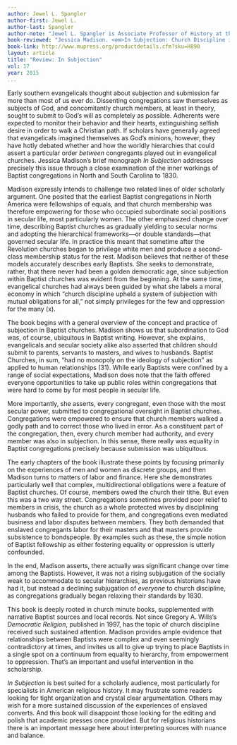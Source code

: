 ```yaml
---
author: Jewel L. Spangler
author-first: Jewel L.
author-last: Spangler
author-note: "Jewel L. Spangler is Associate Professor of History at the University of Calgary."
book-reviewed: "Jessica Madison. <em>In Subjection: Church Discipline in the Early American South, 1760-1830</em>. Macon, GA: Mercer University Press, 2014. 224 pp. ISBN 978-0-88146-500-6."
book-link: http://www.mupress.org/productdetails.cfm?sku=H890
layout: article
title: "Review: In Subjection"
vol: 17
year: 2015
...
```


Early southern evangelicals thought about subjection and submission far more than most of us ever do. Dissenting congregations saw themselves as subjects of God, and concomitantly church members, at least in theory, sought to submit to God’s will as completely as possible. Adherents were expected to monitor their behavior and their hearts, extinguishing selfish desire in order to walk a Christian path. If scholars have generally agreed that evangelicals imagined themselves as God’s minions, however, they have hotly debated whether and how the worldly hierarchies that could assert a particular order *between* congregants played out in evangelical churches. Jessica Madison’s brief monograph *In Subjection* addresses precisely this issue through a close examination of the inner workings of Baptist congregations in North and South Carolina to 1830.

Madison expressly intends to challenge two related lines of older scholarly argument. One posited that the earliest Baptist congregations in North America were fellowships of equals, and that church membership was therefore empowering for those who occupied subordinate social positions in secular life, most particularly women. The other emphasized change over time, describing Baptist churches as gradually yielding to secular norms and adopting the hierarchical frameworks—or double standards—that governed secular life. In practice this meant that sometime after the Revolution churches began to privilege white men and produce a second-class membership status for the rest. Madison believes that neither of these models accurately describes early Baptists. She seeks to demonstrate, rather, that there never had been a golden democratic age, since subjection within Baptist churches was evident from the beginning. At the same time, evangelical churches had always been guided by what she labels a moral economy in which “church discipline upheld a system of subjection with mutual obligations for all,” not simply privileges for the few and oppression for the many (x). 

The book begins with a general overview of the concept and practice of subjection in Baptist churches. Madison shows us that subordination to God was, of course, ubiquitous in Baptist writing. However, she explains, evangelicals and secular society alike also asserted that children should submit to parents, servants to masters, and wives to husbands. Baptist Churches, in sum, “had no monopoly on the ideology of subjection” as applied to human relationships (31). While early Baptists were confined by a range of social expectations, Madison does note that the faith offered everyone opportunities to take up public roles within congregations that were hard to come by for most people in secular life.  

More importantly, she asserts, every congregant, even those with the most secular power, submitted to congregational oversight in Baptist churches. Congregations were empowered to ensure that church members walked a godly path and to correct those who lived in error. As a constituent part of the congregation, then, every church member had authority, and every member was also in subjection. In this sense, there really was equality in Baptist congregations precisely because submission was ubiquitous. 

The early chapters of the book illustrate these points by focusing primarily on the experiences of men and women as discrete groups, and then Madison turns to matters of labor and finance. Here she demonstrates particularly well that complex, multidirectional obligations were a feature of Baptist churches. Of course, members owed the church their tithe. But even this was a two way street. Congregations sometimes provided poor relief to members in crisis, the church as a whole protected wives by disciplining husbands who failed to provide for them, and congregations even mediated business and labor disputes between members. They both demanded that enslaved congregants labor for their masters and that masters provide subsistence to bondspeople. By examples such as these, the simple notion of Baptist fellowship as either fostering equality or oppression is utterly confounded.   

In the end, Madison asserts, there actually was significant change over time among the Baptists. However, it was not a rising subjugation of the socially weak to accommodate to secular hierarchies, as previous historians have had it, but instead a declining subjugation of *everyone* to church discipline, as congregations gradually began relaxing their standards by 1830. 

This book is deeply rooted in church minute books, supplemented with narrative Baptist sources and local records. Not since Gregory A. Wills’s *Democratic Religion*, published in 1997, has the topic of church discipline received such sustained attention. Madison provides ample evidence that relationships between Baptists were complex and even seemingly contradictory at times, and invites us all to give up trying to place Baptists in a single spot on a continuum from equality to hierarchy, from empowerment to oppression. That’s an important and useful intervention in the scholarship.

*In Subjection* is best suited for a scholarly audience, most particularly for specialists in American religious history. It may frustrate some readers looking for tight organization and crystal clear argumentation. Others may wish for a more sustained discussion of the experiences of enslaved converts. And this book will disappoint those looking for the editing and polish that academic presses once provided. But for religious historians there is an important message here about interpreting sources with nuance and balance.
